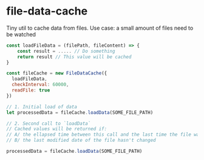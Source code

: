 # file-data-cache

Tiny util to cache data from files.
Use case: a small amount of files need to be watched

```js
const loadFileData = (filePath, fileContent) => {
    const result = ..... // Do something
    return result // This value will be cached
}

const fileCache = new FileDataCache({
  loadFileData,
  checkInterval: 60000,
  readFile: true
})

// 1. Initial load of data
let processedData = fileCache.loadData(SOME_FILE_PATH)

// 2. Second call to `loadData`
// Cached values will be returned if:
// A/ the ellapsed time between this call and the last time the file was loading is smaller than `checkInterval`
// B/ the last modified date of the file hasn't changed

processedData = fileCache.loadData(SOME_FILE_PATH)

```

